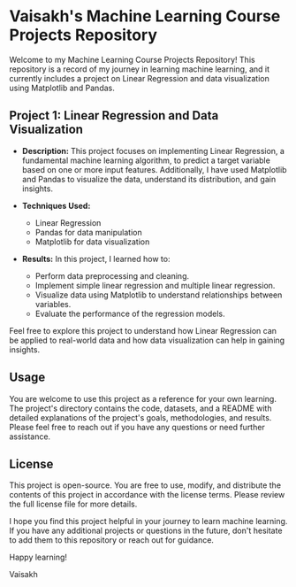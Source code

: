 # Vaisakh's Machine Learning Course Projects Repository

Welcome to my Machine Learning Course Projects Repository! This repository is a record of my journey in learning machine learning, and it currently includes a project on Linear Regression and data visualization using Matplotlib and Pandas.

## Project 1: Linear Regression and Data Visualization

- **Description:** This project focuses on implementing Linear Regression, a fundamental machine learning algorithm, to predict a target variable based on one or more input features. Additionally, I have used Matplotlib and Pandas to visualize the data, understand its distribution, and gain insights.

- **Techniques Used:**
  - Linear Regression
  - Pandas for data manipulation
  - Matplotlib for data visualization

- **Results:** In this project, I learned how to:
  - Perform data preprocessing and cleaning.
  - Implement simple linear regression and multiple linear regression.
  - Visualize data using Matplotlib to understand relationships between variables.
  - Evaluate the performance of the regression models.

 
Feel free to explore this project to understand how Linear Regression can be applied to real-world data and how data visualization can help in gaining insights.

## Usage

You are welcome to use this project as a reference for your own learning. The project's directory contains the code, datasets, and a README with detailed explanations of the project's goals, methodologies, and results. Please feel free to reach out if you have any questions or need further assistance.

## License

This project is open-source. You are free to use, modify, and distribute the contents of this project in accordance with the license terms. Please review the full license file for more details.

I hope you find this project helpful in your journey to learn machine learning. If you have any additional projects or questions in the future, don't hesitate to add them to this repository or reach out for guidance.

Happy learning!

Vaisakh
